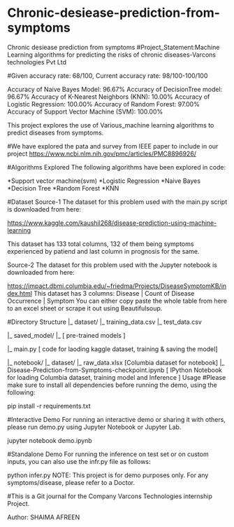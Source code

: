 # Chronic-desiease-prediction-from-symptoms
Chronic desiease prediction from symptoms
#Project_Statement:Machine Learning algorithms for predicting the risks of chronic diseases-Varcons technologies Pvt Ltd

#Given accuracy rate: 68/100, 
Current accuracy rate: 98/100-100/100

Accuracy of Naive Bayes Model: 96.67%
Accuracy of DecisionTree model: 96.67%
Accuracy of K-Nearest Neighbors (KNN): 10.00%
Accuracy of Logistic Regression: 100.00%
Accuracy of Random Forest: 97.00%
Accuracy of Support Vector Machine (SVM): 100.00%


This project explores the use of Various_machine learning algorithms to predict diseases from symptoms.

#We have explored the pata and survey  from IEEE paper to include in our project
https://www.ncbi.nlm.nih.gov/pmc/articles/PMC8896926/

#Algorithms Explored
The following algorithms have been explored in code:


*Support vector machine(svm)
*Logistic Regression
*Naive Bayes
*Decision Tree
*Random Forest
*KNN


#Dataset
Source-1
The dataset for this problem used with the main.py script is downloaded from here:

https://www.kaggle.com/kaushil268/disease-prediction-using-machine-learning

This dataset has 133 total columns, 132 of them being symptoms experienced by patiend and last column in prognosis for the same.

Source-2
The dataset for this problem used with the Jupyter notebook is downloaded from here:

https://impact.dbmi.columbia.edu/~friedma/Projects/DiseaseSymptomKB/index.html
This dataset has 3 columns:
Disease  | Count of Disease Occurrence | Symptom
You can either copy paste the whole table from here to an excel sheet or scrape it out using Beautifulsoup.

#Directory Structure
|_ dataset/
         |_ training_data.csv
         |_ test_data.csv

|_ saved_model/
         |_ [ pre-trained models ]

|_ main.py [ code for laoding kaggle dataset, training & saving the model]

|_ notebook/
         |_ dataset/
                  |_ raw_data.xlsx [Columbia dataset for notebook]
         |_ Disease-Prediction-from-Symptoms-checkpoint.ipynb [ IPython Notebook for loading Columbia dataset, training model and Inference ]
Usage
#Please make sure to install all dependencies before running the demo, using the following:

pip install -r requirements.txt

#Interactive Demo
For running an interactive demo or sharing it with others, please run demo.py using Jupyter Notebook or Jupyter Lab.

jupyter notebook demo.ipynb

#Standalone Demo
For running the inference on test set or on custom inputs, you can also use the infr.py file as follows:

python infer.py
NOTE: This project is for demo purposes only. For any symptoms/disease, please refer to a Doctor.

#This is a Git journal for the Company Varcons Technologies internship Project.

Author: SHAIMA AFREEN
